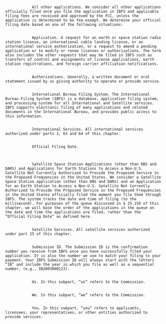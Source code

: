 
                All other applications. We consider all other applications officially filed once you file the application in IBFS and applicable filing fees are received and approved by the FCC, unless the application is determined to be fee-exempt. We determine your official filing date based on one of the following situations:


                Application. A request for an earth or space station radio station license, an international cable landing license, or an international service authorization, or a request to amend a pending application or to modify or renew licenses or authorizations. The term also includes the other requests that may be filed in IBFS such as transfers of control and assignments of license applications, earth station registrations, and foreign carrier affiliation notifications.


                Authorizations. Generally, a written document or oral statement issued by us giving authority to operate or provide service.


                International Bureau Filing System. The International Bureau Filing System (IBFS) is a database, application filing system, and processing system for all International and Satellite services. IBFS supports electronic filing of many applications and related documents in the International Bureau, and provides public access to this information.


                International Services. All international services authorized under parts 1, 63 and 64 of this chapter.


                Official Filing Date.
              


                Satellite Space Station Applications (other than DBS and DARS) and Applications for Earth Stations to Access a Non-U.S. Satellite Not Currently Authorized to Provide the Proposed Service in the Proposed Frequencies in the United States. We consider a Satellite Space Station application (other than DBS and DARS) and an Application for an Earth Station to Access a Non-U.S. Satellite Not Currently Authorized to Provide the Proposed Service in the Proposed Frequencies in the United States officially filed the moment you file them through IBFS. The system tracks the date and time of filing (to the millisecond). For purposes of the queue discussed in § 25.158 of this chapter, we will base the order of the applications in the queue on the date and time the applications are filed, rather than the “Official Filing Date” as defined here.


                Satellite Services. All satellite services authorized under part 25 of this chapter.


                Submission ID. The Submission ID is the confirmation number you receive from IBFS once you have successfully filed your application. It is also the number we use to match your filing to your payment. Your IBFS Submission ID will always start with the letters “IB” and include the year in which you file as well as a sequential number, (e.g., IB2003000123).


                Us. In this subpart, “us” refers to the Commission.


                We. In this subpart, “we” refers to the Commission.


                You. In this subpart, “you” refers to applicants, licensees, your representatives, or other entities authorized to provide services.

